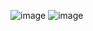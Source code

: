 ![image](https://user-images.githubusercontent.com/84449746/198821862-2413e427-0c15-4647-b6b0-d5ff3cee0255.png)
![image](https://user-images.githubusercontent.com/84449746/198819769-381a602d-176e-4187-b817-bb290292a68c.png)
